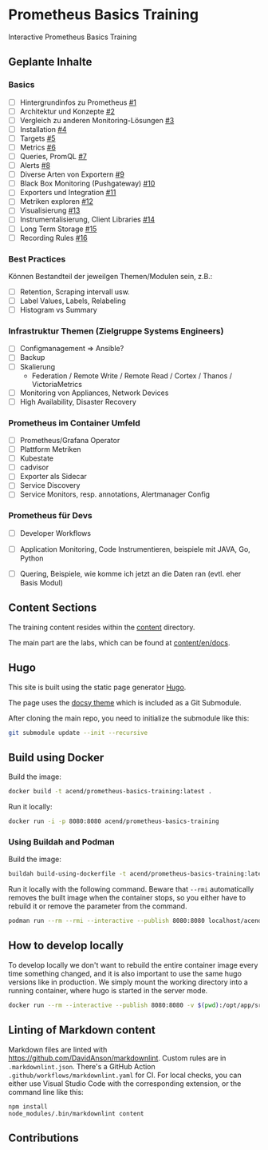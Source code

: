 # Prometheus Basics Training

Interactive Prometheus Basics Training

## Geplante Inhalte

### Basics

* [ ] Hintergrundinfos zu Prometheus [#1](/../../issues/1)
* [ ] Architektur und Konzepte [#2](/../../issues/2)
* [ ] Vergleich zu anderen Monitoring-Lösungen [#3](/../../issues/3)
* [ ] Installation [#4](/../../issues/4)
* [ ] Targets [#5](/../../issues/5)
* [ ] Metrics [#6](/../../issues/6)
* [ ] Queries, PromQL [#7](/../../issues/7)
* [ ] Alerts [#8](/../../issues/8)
* [ ] Diverse Arten von Exportern [#9](/../../issues/9)
* [ ] Black Box Monitoring (Pushgateway) [#10](/../../issues/10)
* [ ] Exporters und Integration [#11](/../../issues/11)
* [ ] Metriken exploren [#12](/../../issues/12)
* [ ] Visualisierung [#13](/../../issues/13)
* [ ] Instrumentalisierung, Client Libraries [#14](/../../issues/14)
* [ ] Long Term Storage [#15](/../../issues/15)
* [ ] Recording Rules [#16](/../../issues/16)

### Best Practices

Können Bestandteil der jeweilgen Themen/Modulen sein, z.B.:

* [ ] Retention, Scraping intervall usw.
* [ ] Label Values, Labels, Relabeling
* [ ] Histogram vs Summary

### Infrastruktur Themen (Zielgruppe Systems Engineers)

* [ ] Configmanagement => Ansible?
* [ ] Backup
* [ ] Skalierung
  * Federation / Remote Write / Remote Read / Cortex / Thanos / VictoriaMetrics
* [ ] Monitoring von Appliances, Network Devices
* [ ] High Availability, Disaster Recovery

### Prometheus im Container Umfeld

* [ ] Prometheus/Grafana Operator
* [ ] Plattform Metriken
* [ ] Kubestate
* [ ] cadvisor
* [ ] Exporter als Sidecar
* [ ] Service Discovery
* [ ] Service Monitors, resp. annotations, Alertmanager Config

### Prometheus für Devs

* [ ] Developer Workflows
* [ ] Application Monitoring, Code Instrumentieren, beispiele mit JAVA, Go, Python
* [ ] Quering, Beispiele, wie komme ich jetzt an die Daten ran (evtl. eher Basis Modul)


## Content Sections

The training content resides within the [content](content) directory.

The main part are the labs, which can be found at [content/en/docs](content/en/docs).


## Hugo

This site is built using the static page generator [Hugo](https://gohugo.io/).

The page uses the [docsy theme](https://github.com/google/docsy) which is included as a Git Submodule.

After cloning the main repo, you need to initialize the submodule like this:

```bash
git submodule update --init --recursive
```


## Build using Docker

Build the image:

```bash
docker build -t acend/prometheus-basics-training:latest .
```

Run it locally:

```bash
docker run -i -p 8080:8080 acend/prometheus-basics-training
```


### Using Buildah and Podman

Build the image:

```bash
buildah build-using-dockerfile -t acend/prometheus-basics-training:latest .
```

Run it locally with the following command. Beware that `--rmi` automatically removes the built image when the container stops, so you either have to rebuild it or remove the parameter from the command.

```bash
podman run --rm --rmi --interactive --publish 8080:8080 localhost/acend/prometheus-basics-training
```


## How to develop locally

To develop locally we don't want to rebuild the entire container image every time something changed, and it is also important to use the same hugo versions like in production.
We simply mount the working directory into a running container, where hugo is started in the server mode.

```bash
docker run --rm --interactive --publish 8080:8080 -v $(pwd):/opt/app/src -w /opt/app/src acend/hugo:<version-in-dockerfile> hugo server -p 8080 --bind 0.0.0.0
```


## Linting of Markdown content

Markdown files are linted with <https://github.com/DavidAnson/markdownlint>.
Custom rules are in `.markdownlint.json`.
There's a GitHub Action `.github/workflows/markdownlint.yaml` for CI.
For local checks, you can either use Visual Studio Code with the corresponding extension, or the command line like this:

```shell script
npm install
node_modules/.bin/markdownlint content
```


## Contributions

